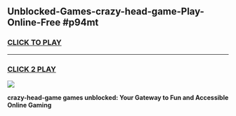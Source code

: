 
## Unblocked-Games-crazy-head-game-Play-Online-Free #p94mt
<h3>
<a href="https://us.freeplayer.one?title=crazy-head-game&ref=10M">CLICK TO PLAY</a></h3>
<hr>

<h3>
<a href="https://us.freeplayer.one?title=crazy-head-game&ref=10M">CLICK 2 PLAY</a>
  
</h3>

<a href="https://us.freeplayer.one?title=crazy-head-game&ref=10M"><img src="https://clearcache.store/games.png"></a>


**crazy-head-game games unblocked: Your Gateway to Fun and Accessible Online Gaming**
